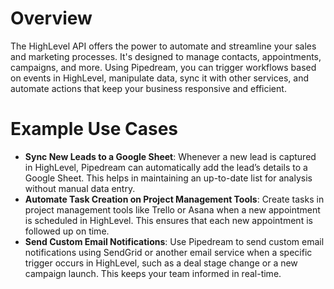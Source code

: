 # Overview

The HighLevel API offers the power to automate and streamline your sales and marketing processes. It's designed to manage contacts, appointments, campaigns, and more. Using Pipedream, you can trigger workflows based on events in HighLevel, manipulate data, sync it with other services, and automate actions that keep your business responsive and efficient.

# Example Use Cases

- **Sync New Leads to a Google Sheet**: Whenever a new lead is captured in HighLevel, Pipedream can automatically add the lead’s details to a Google Sheet. This helps in maintaining an up-to-date list for analysis without manual data entry.
- **Automate Task Creation on Project Management Tools**: Create tasks in project management tools like Trello or Asana when a new appointment is scheduled in HighLevel. This ensures that each new appointment is followed up on time.
- **Send Custom Email Notifications**: Use Pipedream to send custom email notifications using SendGrid or another email service when a specific trigger occurs in HighLevel, such as a deal stage change or a new campaign launch. This keeps your team informed in real-time.
